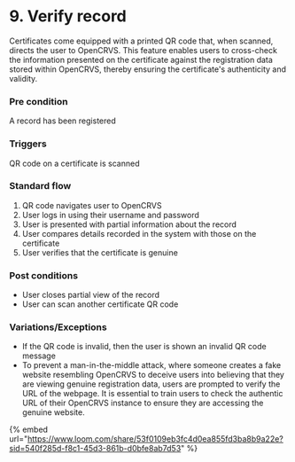 # 9. Verify record

Certificates come equipped with a printed QR code that, when scanned, directs the user to OpenCRVS. This feature enables users to cross-check the information presented on the certificate against the registration data stored within OpenCRVS, thereby ensuring the certificate's authenticity and validity.

### **Pre condition**

A record has been registered

### **Triggers**

QR code on a certificate is scanned

### **Standard flow**

1. QR code navigates user to OpenCRVS
2. User logs in using their username and password
3. User is presented with partial information about the record
4. User compares details recorded in the system with those on the certificate
5. User verifies that the certificate is genuine

### **Post conditions**

* User closes partial view of the record
* User can scan another certificate QR code

### **Variations/Exceptions**

* If the QR code is invalid, then the user is shown an invalid QR code message
* To prevent a man-in-the-middle attack, where someone creates a fake website resembling OpenCRVS to deceive users into believing that they are viewing genuine registration data, users are prompted to verify the URL of the webpage. It is essential to train users to check the authentic URL of their OpenCRVS instance to ensure they are accessing the genuine website.

{% embed url="https://www.loom.com/share/53f0109eb3fc4d0ea855fd3ba8b9a22e?sid=540f285d-f8c1-45d3-861b-d0bfe8ab7d53" %}
